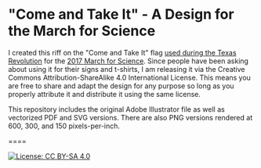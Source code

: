 # "Come and Take It" - A Design for the March for Science

I created this riff on the "Come and Take It" flag [used during the Texas Revolution](https://en.wikipedia.org/wiki/Come_and_take_it#Texas_Revolution) for the [2017 March for Science](https://marchforscience.com/). Since people have been asking about using it for their signs and t-shirts, I am releasing it via the Creative Commons Attribution-ShareAlike 4.0 International License. This means you are free to share and adapt the design for any purpose so long as you properly attribute it and distribute it using the same license.

This repository includes the original Adobe Illustrator file as well as vectorized PDF and SVG versions. There are also PNG versions rendered at 600, 300, and 150 pixels-per-inch.

====

[![License: CC BY-SA 4.0](https://img.shields.io/badge/License-CC%20BY--SA%204.0-lightgrey.svg)](http://creativecommons.org/licenses/by-sa/4.0/)
